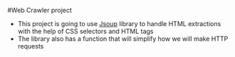 #Web Crawler project

* This project is going to use [Jsoup](https://Jsoup.org) library  to handle 
    HTML extractions with the help of CSS selectors and HTML tags
* The library also has a function that will simplify how we will make  HTTP requests